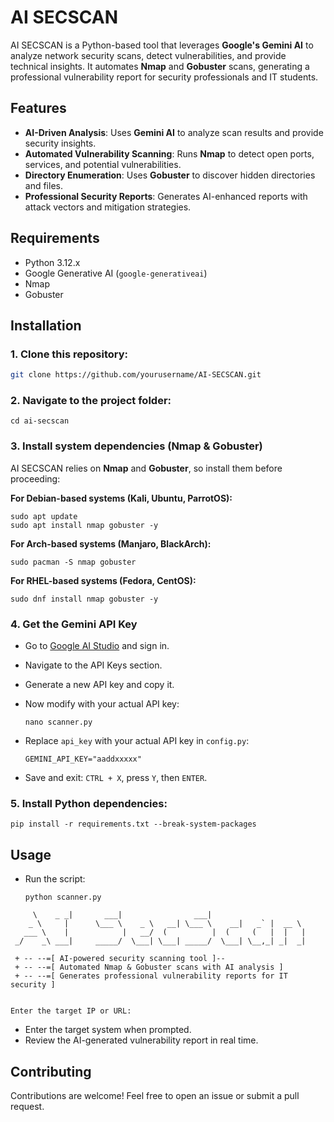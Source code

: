 # AI SECSCAN

AI SECSCAN is a Python-based tool that leverages **Google's Gemini AI** to analyze network security scans, detect vulnerabilities, and provide technical insights. It automates **Nmap** and **Gobuster** scans, generating a professional vulnerability report for security professionals and IT students.

## Features
- **AI-Driven Analysis**: Uses **Gemini AI** to analyze scan results and provide security insights.
- **Automated Vulnerability Scanning**: Runs **Nmap** to detect open ports, services, and potential vulnerabilities.
- **Directory Enumeration**: Uses **Gobuster** to discover hidden directories and files.
- **Professional Security Reports**: Generates AI-enhanced reports with attack vectors and mitigation strategies.

## Requirements
- Python 3.12.x
- Google Generative AI (`google-generativeai`)
- Nmap
- Gobuster

## Installation

### 1. Clone this repository:
   ```bash
   git clone https://github.com/yourusername/AI-SECSCAN.git
```

### 2\. Navigate to the project folder:

```
cd ai-secscan
```

### 3\. Install system dependencies (Nmap & Gobuster)

AI SECSCAN relies on **Nmap** and **Gobuster**, so install them before proceeding:

**For Debian-based systems (Kali, Ubuntu, ParrotOS):**

```
sudo apt update
sudo apt install nmap gobuster -y
```

**For Arch-based systems (Manjaro, BlackArch):**

```
sudo pacman -S nmap gobuster
```

**For RHEL-based systems (Fedora, CentOS):**

```
sudo dnf install nmap gobuster -y
```

### 4\. Get the Gemini API Key

-   Go to [Google AI Studio](https://aistudio.google.com/apikey) and sign in.
-   Navigate to the API Keys section.
-   Generate a new API key and copy it.
-   Now modify with your actual API key:

    ```
    nano scanner.py
    ```

-   Replace `api_key` with your actual API key in `config.py`:

    ```
    GEMINI_API_KEY="aaddxxxxx"
    ```

-   Save and exit: `CTRL + X`, press `Y`, then `ENTER`.

### 5\. Install Python dependencies:

```
pip install -r requirements.txt --break-system-packages
```

Usage
-----

-   Run the script:

    ```
    python scanner.py
    ```

```
     \    _ _|       ___|                ___|                      
    _ \     |      \___ \    _ \   __| \___ \    __|   _` |  __ \  
   ___ \    |            |   __/  (          |  (     (   |  |   | 
 _/    _\ ___|     _____/  \___| \___| _____/  \___| \__,_| _|  _| 

 + -- --=[ AI-powered security scanning tool ]--  
 + -- --=[ Automated Nmap & Gobuster scans with AI analysis ]  
 + -- --=[ Generates professional vulnerability reports for IT security ]


Enter the target IP or URL: 
```

-   Enter the target system when prompted.
-   Review the AI-generated vulnerability report in real time.

Contributing
------------

Contributions are welcome! Feel free to open an issue or submit a pull request.

```
